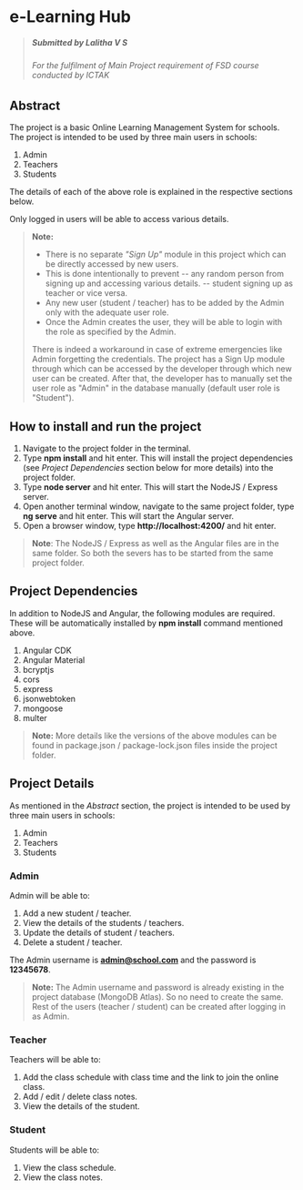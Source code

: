 # e-Learning Hub

> ##### Submitted by Lalitha V S
>
> ###### For the fulfilment of Main Project requirement of FSD course conducted by ICTAK

## Abstract

The project is a basic Online Learning Management System for schools. The project is intended to be used by three main users in schools:

1.  Admin
2.  Teachers
3.  Students

The details of each of the above role is explained in the respective sections below.

Only logged in users will be able to access various details.

> **Note:**
>
> - There is no separate _"Sign Up"_ module in this project which can be directly accessed by new users.
> - This is done intentionally to prevent
>   -- any random person from signing up and accessing various details.
>   -- student signing up as teacher or vice versa.
> - Any new user (student / teacher) has to be added by the Admin only with the adequate user role.
> - Once the Admin creates the user, they will be able to login with the role as specified by the Admin.
>
> There is indeed a workaround in case of extreme emergencies like Admin forgetting the credentials. The project has a Sign Up module through which can be accessed by the developer through which new user can be created. After that, the developer has to manually set the user role as "Admin" in the database manually (default user role is "Student").

## How to install and run the project

1.  Navigate to the project folder in the terminal.
2.  Type **npm install** and hit enter. This will install the project dependencies (see _Project Dependencies_ section below for more details) into the project folder.
3.  Type **node server** and hit enter. This will start the NodeJS / Express server.
4.  Open another terminal window, navigate to the same project folder, type **ng serve** and hit enter. This will start the Angular server.
5.  Open a browser window, type **http://localhost:4200/** and hit enter.

> **Note**: The NodeJS / Express as well as the Angular files are in the same folder. So both the severs has to be started from the same project folder.

## Project Dependencies

In addition to NodeJS and Angular, the following modules are required. These will be automatically installed by **npm install** command mentioned above.

1.  Angular CDK
2.  Angular Material
3.  bcryptjs
4.  cors
5.  express
6.  jsonwebtoken
7.  mongoose
8.  multer

> **Note:** More details like the versions of the above modules can be found in package.json / package-lock.json files inside the project folder.

## Project Details

As mentioned in the _Abstract_ section, the project is intended to be used by three main users in schools:

1.  Admin
2.  Teachers
3.  Students

### Admin

Admin will be able to:

1.  Add a new student / teacher.
2.  View the details of the students / teachers.
3.  Update the details of student / teachers.
4.  Delete a student / teacher.

The Admin username is **admin@school.com** and the password is **12345678**.

> **Note:** The Admin username and password is already existing in the project database (MongoDB Atlas). So no need to create the same. Rest of the users (teacher / student) can be created after logging in as Admin.

### Teacher

Teachers will be able to:

1.  Add the class schedule with class time and the link to join the online class.
2.  Add / edit / delete class notes.
3.  View the details of the student.

### Student

Students will be able to:

1.  View the class schedule.
2.  View the class notes.
